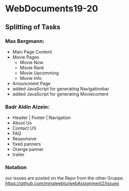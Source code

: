 # WebDocuments19-20

## Splitting of Tasks

### Max Bergmann:
- Main Page Content
- Movie Pages
  - Movie Now
  - Movie Rank
  - Movie Upcomming
  - Movie Info
- Anouncment Page
- added JavaScript for generating Navigationbar
- added JavaScript for generating Moviecontent

### Badr Aldin Alzein:
- Header | Footer | Navigation  
- About Us
- Contact US
- FAQ
- Responsive 
- fixed panners 
- Orange panner
- trailer


### Notation 
our issues are posted on the Repo from the other Gruppe. 
https://github.com/minaleebtu/webAssignment2/issues

